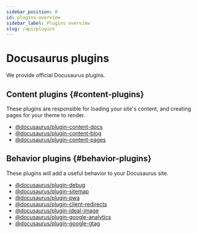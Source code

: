 ```yaml
---
sidebar_position: 0
id: plugins-overview
sidebar_label: Plugins overview
slug: /api/plugins
---
```


# Docusaurus plugins

We provide official Docusaurus plugins.

## Content plugins {#content-plugins}

These plugins are responsible for loading your site's content, and creating pages for your theme to render.

- [@docusaurus/plugin-content-docs](docs/api/plugins/plugin-content-docs.md)
- [@docusaurus/plugin-content-blog](docs/api/plugins/plugin-content-blog.md)
- [@docusaurus/plugin-content-pages](docs/api/plugins/plugin-content-pages.md)

## Behavior plugins {#behavior-plugins}

These plugins will add a useful behavior to your Docusaurus site.

- [@docusaurus/plugin-debug](docs/api/plugins/plugin-debug.md)
- [@docusaurus/plugin-sitemap](docs/api/plugins/plugin-sitemap.md)
- [@docusaurus/plugin-pwa](docs/api/plugins/plugin-pwa.md)
- [@docusaurus/plugin-client-redirects](docs/api/plugins/plugin-client-redirects.md)
- [@docusaurus/plugin-ideal-image](docs/api/plugins/plugin-ideal-image.md)
- [@docusaurus/plugin-google-analytics](docs/api/plugins/plugin-google-analytics.md)
- [@docusaurus/plugin-google-gtag](docs/api/plugins/plugin-google-gtag.md)
